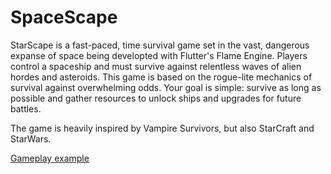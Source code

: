 # SpaceScape

StarScape is a fast-paced, time survival game set in the vast, dangerous expanse of
space being developted with Flutter's Flame Engine. Players control a spaceship and must survive against relentless waves of alien
hordes and asteroids. This game is based on the rogue-lite mechanics of survival
against overwhelming odds. Your goal is simple: survive as long as possible and
gather resources to unlock ships and upgrades for future battles.

The game is heavily inspired by Vampire Survivors, but also StarCraft and StarWars.

[Gameplay example](https://youtube.com/shorts/L7vf9b_TA3g)
